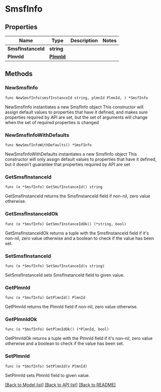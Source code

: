 # SmsfInfo

## Properties

Name | Type | Description | Notes
------------ | ------------- | ------------- | -------------
**SmsfInstanceId** | **string** |  | 
**PlmnId** | [**PlmnId**](PlmnId.md) |  | 

## Methods

### NewSmsfInfo

`func NewSmsfInfo(smsfInstanceId string, plmnId PlmnId, ) *SmsfInfo`

NewSmsfInfo instantiates a new SmsfInfo object
This constructor will assign default values to properties that have it defined,
and makes sure properties required by API are set, but the set of arguments
will change when the set of required properties is changed

### NewSmsfInfoWithDefaults

`func NewSmsfInfoWithDefaults() *SmsfInfo`

NewSmsfInfoWithDefaults instantiates a new SmsfInfo object
This constructor will only assign default values to properties that have it defined,
but it doesn't guarantee that properties required by API are set

### GetSmsfInstanceId

`func (o *SmsfInfo) GetSmsfInstanceId() string`

GetSmsfInstanceId returns the SmsfInstanceId field if non-nil, zero value otherwise.

### GetSmsfInstanceIdOk

`func (o *SmsfInfo) GetSmsfInstanceIdOk() (*string, bool)`

GetSmsfInstanceIdOk returns a tuple with the SmsfInstanceId field if it's non-nil, zero value otherwise
and a boolean to check if the value has been set.

### SetSmsfInstanceId

`func (o *SmsfInfo) SetSmsfInstanceId(v string)`

SetSmsfInstanceId sets SmsfInstanceId field to given value.


### GetPlmnId

`func (o *SmsfInfo) GetPlmnId() PlmnId`

GetPlmnId returns the PlmnId field if non-nil, zero value otherwise.

### GetPlmnIdOk

`func (o *SmsfInfo) GetPlmnIdOk() (*PlmnId, bool)`

GetPlmnIdOk returns a tuple with the PlmnId field if it's non-nil, zero value otherwise
and a boolean to check if the value has been set.

### SetPlmnId

`func (o *SmsfInfo) SetPlmnId(v PlmnId)`

SetPlmnId sets PlmnId field to given value.



[[Back to Model list]](../README.md#documentation-for-models) [[Back to API list]](../README.md#documentation-for-api-endpoints) [[Back to README]](../README.md)



